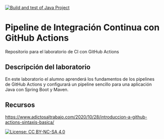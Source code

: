 
[![Build and test of Java Project](https://github.com/ETSISI-EMS/ems2024-lab-1-3-ci-github-actions-AlexandruDolea/actions/workflows/main.yml/badge.svg)](https://github.com/ETSISI-EMS/ems2024-lab-1-3-ci-github-actions-AlexandruDolea/actions/workflows/main.yml)

# Pipeline de Integración Continua con GitHub Actions

Repositorio para el laboratorio de CI con GitHub Actions

## Descripción del laboratorio

En este laboratorio el alumno aprenderá los fundamentos de los pipelines de GitHub Actions y configurará un pipeline
sencillo para una aplicación Java con Spring Boot y Maven. 

## Recursos
https://www.adictosaltrabajo.com/2020/10/28/introduccion-a-github-actions-sintaxis-basica/

[![License: CC BY-NC-SA 4.0](https://img.shields.io/badge/License-CC_BY--NC--SA_4.0-lightgrey.svg)](https://creativecommons.org/licenses/by-nc-sa/4.0/)
